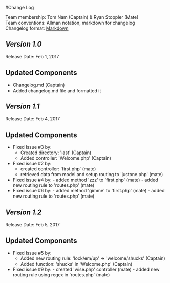 #Change Log

Team membership:  Tom Nam (Captain) & Ryan Stoppler (Mate)  
Team conventions: Allman notation, markdown for changelog  
Changelog format: [Markdown](https://github.com/adam-p/markdown-here/wiki/Markdown-Cheatsheet) 


## *Version 1.0*

Release Date: Feb 1, 2017

## Updated Components

  - Changelog.md 	(Captain)
  - Added changelog.md file and formatted it
  
## *Version 1.1*

Release Date: Feb 4, 2017

## Updated Components

  - Fixed Issue #3 by:
	- Created directory: 'last' 		(Captain)
	- Added controller: 'Welcome.php'	(Captain)
  - Fixed issue #2 by:
	- created controller: 'first.php'                                (mate)
	- retrieved data from model and setup routing to 'justone.php'   (mate)
  - Fixed issue #4 by:
        - added method 'zzz' to 'first.php'                              (mate)
        - added new routing rule to 'routes.php'                         (mate)
  - Fixed issue #6 by:
        - added method 'gimme' to 'first.php'                            (mate)
        - added new routing rule to 'routes.php'                         (mate)

## *Version 1.2*

Release Date: Feb 5, 2017

## Updated Components

  - Fixed Issue #5 by:
	- Added new routing rule: 'lock/em/up' -> 'welcome/shucks'	(Captain)
	- Added function: 'shucks' in 'Welcome.php'			(Captain)
  - Fixed issue #9 by:
        - created 'wise.php' controller                                 (mate)
        - added new routing rule using regex in 'routes.php'            (mate)
  
